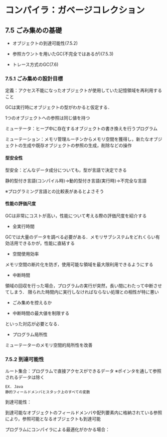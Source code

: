 # コンパイラ：ガベージコレクション

## 7.5 ごみ集めの基礎

- オブジェクトの到達可能性(7.5.2)

- 参照カウントを用いたGC(不完全ではあるが)(7.5.3)

- トレース方式のGC(7.6)

### 7.5.1 ごみ集めの設計目標

定義：アクセス不能になったオブジェクトが使用していた記憶領域を再利用すること

GCは実行時にオブジェクトの型がわかると仮定する．

1つのオブジェクトへの参照は同じ値を持つ

ミューテータ：ヒープ中に存在するオブジェクトの書き換えを行うプログラム

ミューテーション：メモリ管理ルーチンからメモリ空間を獲得し，新たなオブジェクトの生成や既存オブジェクトの参照の生成，削除などの操作

#### 型安全性

型安全：どんなデータ成分についても，型が言語で決定できる

静的型付き言語(コンパイル時)→動的型付き言語(実行時)→不完全な言語

※プログラミング言語との比較表があるとよさそう

#### 性能の評価尺度

GCは非常にコストが高い，性能について考える際の評価尺度を紹介する

- 全実行時間

GCでは大量のデータを調べる必要がある．メモリサブシステムをどれくらい有効活用できるかが，性能に直結する

- 空間使用効率

メモリ空間の断片化を防ぎ，使用可能な領域を最大限利用できるようにする

- 中断時間

領域の回収を行った場合，プログラムの実行が突然，長い間にわたって中断させてしまう．
限られた時間内に実行しなければならない処理との相性が特に悪い

- ごみ集めを控えるか

- 中断時間の最大値を制限する

といった対応が必要となる．

- プログラム局所性

ミューテーターのメモリ空間的局所性を改善

### 7.5.2 到達可能性

ルート集合：プログラムで直接アクセスができるデータ
※ポインタを通して参照されるデータは除く

    EX. Java
    静的フィールドメンバとスタック上のすべての変数

到達可能性：

到達可能なオブジェクトのフィールドメンバや配列要素内に格納されている参照により，参照可能となるオブジェクトも到達可能

プログラムにコンパイラによる最適化がかかる場合：
